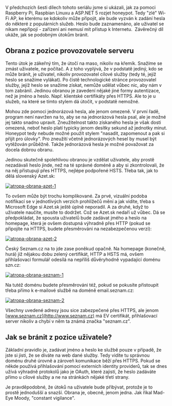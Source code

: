 <!-- dcterms:identifier = aspnetcz#5438 -->
<!-- dcterms:title = Projekt Atropa (7): Jak se bránit? -->
<!-- dcterms:abstract = V předchozích šesti dílech tohoto seriálu jsme si ukázali, jak za pomoci Raspberry Pi, Raspbian Linuxu a ASP.NET 5 rozjet honeypot. Závěrečný díl ukáže, jak se podobným útokům bránit. -->
<!-- np9:categoryId = 1 -->
<!-- x4w:category = Tipy, triky -->
<!-- np9:authorId = 1 -->
<!-- np9:authorEmail = michal.valasek@altairis.cz -->
<!-- dcterms:creator = Michal Altair Valášek -->
<!-- dcterms:created = 2015-09-06T20:24:31.683+02:00 -->
<!-- dcterms:dateAccepted = 2015-09-07T00:00:00+02:00 -->
<!-- x4w:pictureWidth = 150 -->
<!-- x4w:pictureHeight = 150 -->
<!-- x4w:pictureUrl = /perex-pictures/20150713-projekt-atropa-1-jak-vyrobit-z-raspberry-pi-zle-zarizeni-s-netem.jpg -->

V předchozích šesti dílech tohoto seriálu jsme si ukázali, jak za pomoci Raspberry Pi, Raspbian Linuxu a ASP.NET 5 rozjet honeypot. Tedy "zlé" Wi-Fi AP, ke kterému se kdokoliv může připojit, ale bude vyzván k zadání hesla do některé z populárních služeb. Heslo bude zaznamenáno, ale uživatel se nikam nepřipojí - zařízení ani nemusí mít přístup k Internetu.  Závěrečný díl ukáže, jak se podobným útokům bránit.

## Obrana z pozice provozovatele serveru

Tento útok je zákeřný tím, že útočí na maso, nikoliv na křemík. Snažíme se zmást uživatele, ne počítač. A z toho vyplývá, že v podstatě jediný, kdo se může bránit, je uživatel, nikoliv provozovatel cílové služby (tedy té, jejíž heslo se snažíme vylákat). Po čistě technologické stránce provozovatel služby, jejíž heslo se snažíme získat, nemůže udělat vůbec nic, aby nám v tom zabránil. Jedinou obranou je zavedení nějaké jiné formy autentizace, než je jméno a heslo. Např. klientské certifikáty přes HTTPS. Ale to je u služeb, na které se tímto stylem dá útočit, v podstatě nemožné.

Mohou zde pomoci jednorázová hesla, ale jenom omezeně. V první řadě, program není navržen na to, aby se na jednorázová hesla psal, ale je možné jej takto snadno upravit. Zneužitelnost takto získaného hesla je však dosti omezená, neboť heslo platí typicky jenom desítky sekund až jednotky minut. Honeypot tedy nebude možné použít stylem "nasadit, zapomenout a pak si přijít pro úlovky". Pro zneužití včetně jednorázových hesel by musel být vytěžován průběžně. Takže jednorázová hesla je možné považovat za docela dobrou obranu.

Jedinou skutečně spolehlivou obranou je vzdělat uživatele, aby prostě nezadávali heslo jinde, než na té správné doméně a aby si zkontrolovali, že na něj přistupují přes HTTPS, nejlépe podpořené HSTS. Třeba tak, jak to dělá slovenský Azet.sk:

[![atropa-obrana-azet-1](https://www.cdn.altairis.cz/Blog/2015/20150906-atropa-obrana-azet-1_thumb.png "atropa-obrana-azet-1")](https://www.cdn.altairis.cz/Blog/2015/20150906-atropa-obrana-azet-1_2.png)

To ovšem může být trochu komplikované. Za prvé, vizuální podoba notifikací se v jednotlivých verzích prohlížečů mění a jak vidíte, třeba s Microsoft Edge si Azet.sk ještě úplně neporadil. A za druhé, když to uživatele naučíte, musíte to dodržet. Což se Azet.sk nedaří už vůbec. Dá se předpokládat, že spousta uživatelů bude zadávat jmého a heslo na homepage, která je ovšem dostupná výhradně přes HTTP (pokud se připojíte na HTTPS, budete přesměrováni na nezabezpečenou verzi):

[![atropa-obrana-azet-2](https://www.cdn.altairis.cz/Blog/2015/20150906-atropa-obrana-azet-2_thumb.png "atropa-obrana-azet-2")](https://www.cdn.altairis.cz/Blog/2015/20150906-atropa-obrana-azet-2_2.png)

Český Seznam.cz na to jde zase poněkud opačně. Na homepage (konečně, hurá) již nějakou dobu zelený certifikát, HTTP a HSTS má, ovšem přihlašovací formulář odesílá na nepříliš důvěryhodně vypadající doménu szn.cz:

[![atropa-obrana-seznam-1](https://www.cdn.altairis.cz/Blog/2015/20150906-atropa-obrana-seznam-1_thumb.png "atropa-obrana-seznam-1")](https://www.cdn.altairis.cz/Blog/2015/20150906-atropa-obrana-seznam-1_2.png)

Na tutéž doménu budete přesměrováni též, pokud se pokusíte přistoupit třeba přímo k e-mailové službě na doméně email.seznam.cz:

[![atropa-obrana-seznam-2](https://www.cdn.altairis.cz/Blog/2015/20150906-atropa-obrana-seznam-2_thumb.png "atropa-obrana-seznam-2")](https://www.cdn.altairis.cz/Blog/2015/20150906-atropa-obrana-seznam-2_2.png)

Všechny uvedené adresy jsou sice zabezpečené přes HTTPS, ale jenom [www.seznam.cz](http://www.seznam.cz) má EV certifikát, přihlašovací server nikoliv a chybí v něm ta známá značka "seznam.cz".

## Jak se bránit z pozice uživatele?

Základní pravidlo je, zadávat jméno a heslo ke službě pouze v případě, že jste si jisti, že se díváte na web dané služby. Tedy vidíte tu správnou doménu druhé úrovně a zároveň komunikace běží přes HTTPS. Pokud se někde používá přihlašování pomocí externích identity providerů, tak se dnes užívá výhradně protokolů jako je OAuth, které zajistí, že heslo zadáváte přímo u cílové služby a ne na stránkách nějaké třetí strany.

Je pravděpodobné, že útoků na uživatele bude přibývat, protože je to prostě jednodušší a snazší. Obrana je, obecně, jenom jedna. Jak říkal Mad-Eye Moody, "constant vigilance".